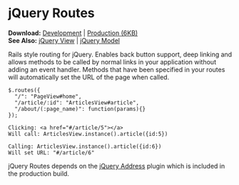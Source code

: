 jQuery Routes
=============
**Download:** [Development](https://github.com/syntacticx/routesjs/zipball/master) | [Production (6KB)](https://github.com/syntacticx/routesjs/raw/master/jquery.routes.min.js)  
**See Also:** [jQuery View](http://viewjs.com/) | [jQuery Model](http://modeljs.com/)

Rails style routing for jQuery. Enables back button support, deep linking and allows
methods to be called by normal links in your application without adding an event handler.
Methods that have been specified in your routes will automatically set the URL of the page
when called.

    $.routes({
      "/": "PageView#home",
      "/article/:id": "ArticlesView#article",
      "/about/(:page_name)": function(params){}
    });

    Clicking: <a href="#/article/5"></a>
    Will call: ArticlesView.instance().article({id:5})
    
    Calling: ArticlesView.instance().article({id:6})
    Will set URL: "#/article/6"

jQuery Routes depends on the [jQuery Address](http://www.asual.com/jquery/address/)
plugin which is included in the production build.
